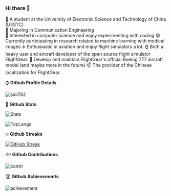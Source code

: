 ### Hi there 👋

<!--
**sidi762/sidi762** is a ✨ _special_ ✨ repository because its `README.md` (this file) appears on your GitHub profile.

Here are some ideas to get you started:

- 🔭 I’m currently working on ...
- 🌱 I’m currently learning ...
- 👯 I’m looking to collaborate on ...
- 🤔 I’m looking for help with ...
- 💬 Ask me about ...
- 📫 How to reach me: ...
- 😄 Pronouns: ...
- ⚡ Fun fact: ...
-->

🌱 A student at the University of Electronic Science and Technology of China (UESTC)  
🤔 Majoring in Communication Engineering  
🔭 Interested in computer science and enjoy experimenting with coding
😄 Currently participating in research related to machine learning with medical images
✈️ Enthusiastic in aviation and enjoy flight simulators a lot.
⌚ Both a heavy user and aircraft developer of the open source flight simulator FlightGear.
👯 Develop and maintain FlightGear's official Boeing 777 aircraft model (and maybe more in the future)
📫 The provider of the Chinese localization for FlightGear. 

⌚ __Github Profile Details__

![sidi762](https://github-profile-summary-cards.vercel.app/api/cards/profile-details?username=sidi762&theme=nord_bright)

👻 __Github Stats__

![Stats](https://github-readme-stats.vercel.app/api?username=sidi762&show_icons=true&count_private=true&theme=swift)

![TopLangs](https://github-readme-stats.vercel.app/api/top-langs?username=sidi762&layout=compact&show_icons=true&theme=swift)

🔥 __Github Streaks__

[![GitHub Streak](https://github-readme-streak-stats.herokuapp.com?user=sidi762&theme=graywhite&hide_border=true&date_format=M%20j%5B%2C%20Y%5D&background=F4F4F4)](https://git.io/streak-stats)

🐟 __Github Contributions__

![contri](https://activity-graph.herokuapp.com/graph?username=sidi762&bg_color=f5f5f5&color=cd5c5c&line=cd5c5c&point=FFFFFF&hide_border=true)

🏆 __Github Achievements__

![achievement](https://github-profile-trophy.vercel.app/?username=sidi762&margin-w=5&theme=solarized-light)
